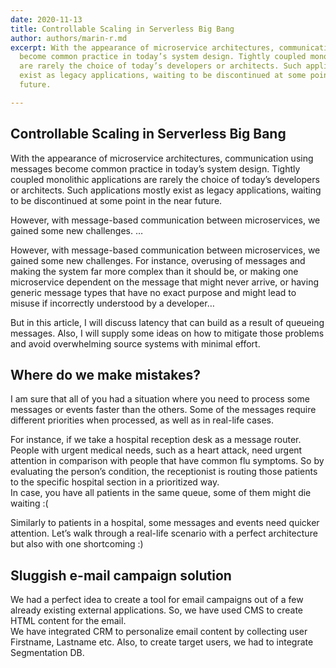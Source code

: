 ```yaml
---
date: 2020-11-13
title: Controllable Scaling in Serverless Big Bang
author: authors/marin-r.md
excerpt: With the appearance of microservice architectures, communication using messages
  become common practice in today’s system design. Tightly coupled monolithic applications
  are rarely the choice of today’s developers or architects. Such applications mostly
  exist as legacy applications, waiting to be discontinued at some point in the near
  future.

---
```

## Controllable Scaling in Serverless Big Bang

With the appearance of microservice architectures, communication using messages become common practice in today’s system design. Tightly coupled monolithic applications are rarely the choice of today’s developers or architects. Such applications mostly exist as legacy applications, waiting to be discontinued at some point in the near future.

However, with message-based communication between microservices, we gained some new challenges. …

However, with message-based communication between microservices, we gained some new challenges. For instance, overusing of messages and making the system far more complex than it should be, or making one microservice dependent on the message that might never arrive, or having generic message types that have no exact purpose and might lead to misuse if incorrectly understood by a developer…

But in this article, I will discuss latency that can build as a result of queueing messages. Also, I will supply some ideas on how to mitigate those problems and avoid overwhelming source systems with minimal effort.

## Where do we make mistakes?

I am sure that all of you had a situation where you need to process some messages or events faster than the others. Some of the messages require different priorities when processed, as well as in real-life cases.  
  
For instance, if we take a hospital reception desk as a message router. People with urgent medical needs, such as a heart attack, need urgent attention in comparison with people that have common flu symptoms. So by evaluating the person’s condition, the receptionist is routing those patients to the specific hospital section in a prioritized way.  
In case, you have all patients in the same queue, some of them might die waiting :(

Similarly to patients in a hospital, some messages and events need quicker attention. Let’s walk through a real-life scenario with a perfect architecture but also with one shortcoming :)

## **Sluggish e-mail campaign solution**

We had a perfect idea to create a tool for email campaigns out of a few already existing external applications. So, we have used CMS to create HTML content for the email.  
We have integrated CRM to personalize email content by collecting user Firstname, Lastname etc. Also, to create target users, we had to integrate Segmentation DB.